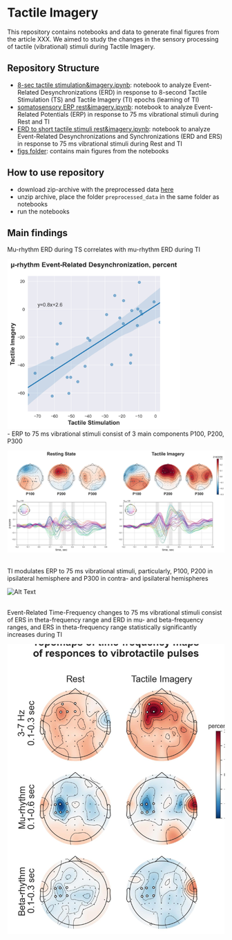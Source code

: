 # Tactile Imagery
This repository contains notebooks and data to generate final figures from the article XXX. We aimed to study the changes in the sensory processing of tactile (vibrational) stimuli during Tactile Imagery.

## Repository Structure
- [8-sec tactile stimulation&imagery.ipynb](https://github.com/MarkaMorozova/Tactile-Imagery/blob/main/1.%208-sec%20tactile%20stimulation%26imagery.ipynb): notebook to analyze Event-Related Desynchronizations (ERD) in response to 8-second Tactile Stimulation (TS) and Tactile Imagery (TI) epochs (learning of TI)
- [somatosensory ERP rest&imagery.ipynb](https://github.com/MarkaMorozova/Tactile-Imagery/blob/main/2.%20somatosensory%20ERP%20rest%26imagery.ipynb): notebook to analyze Event-Related Potentials (ERP) in response to 75 ms vibrational stimuli during Rest and TI
- [ERD to short tactile stimuli rest&imagery.ipynb](https://github.com/MarkaMorozova/Tactile-Imagery/blob/main/3.%20ERD%20to%20short%20tactile%20stimuli%20rest%26imagery.ipynb): notebook to analyze Event-Related Desynchronizations and Synchronizations (ERD and ERS) in response to 75 ms vibrational stimuli during Rest and TI
- [figs folder](https://github.com/MarkaMorozova/Tactile-Imagery/tree/main/figs): contains main figures from the notebooks

## How to use repository
- download zip-archive with the preprocessed data [here](https://drive.google.com/file/d/1NXV7dYO2dlHMTA_AOzInS16sbDLL1QZz/view?usp=sharing) 
- unzip archive, place the folder `preprocessed_data` in the same folder as notebooks
- run the notebooks

## Main findings
Mu-rhythm ERD during TS correlates with mu-rhythm ERD during TI

<img src="figs/correlation_ts_ti.jpg" alt="Metrics bgbGAT vs MLP" width="400">

<br/>
- ERP to 75 ms vibrational stimuli consist of 3 main components P100, P200, P300

![Alt Text](https://github.com/MarkaMorozova/Tactile-Imagery/blob/main/figs/erps.jpg)

<br/>
TI modulates ERP to 75 ms vibrational stimuli, particularly, P100, P200 in ipsilateral hemisphere and P300 in contra- and ipsilateral hemispheres

![Alt Text](https://github.com/MarkaMorozova/Tactile-Imagery/blob/main/figs/rest_vs_imagery_erp.gif)

<br/>
Event-Related Time-Frequency changes to 75 ms vibrational stimuli consist of ERS in theta-frequency range and ERD in mu- and beta-frequency ranges, and ERS in theta-frequency range statistically significantly increases during TI

![Alt Text](https://github.com/MarkaMorozova/Tactile-Imagery/blob/main/figs/topomaps_powers_pulses.jpg)
